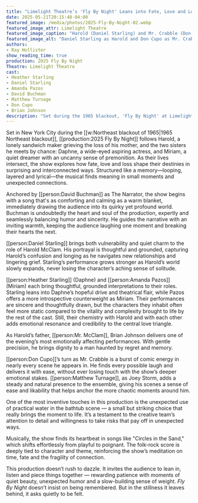 ```yaml
---
title: "Limelight Theatre’s 'Fly By Night' Leans into Fate, Love and Loss"
date: 2025-05-21T20:15:48-04:00
featured_image: /media/photos/2025-Fly-By-Night-02.webp
featured_image_attr: Limelight Theatre
featured_image_caption: "Harold (Daniel Starling) and Mr. Crabble (Don Cupo) man the sandwich stand with deadpan resolve — two men serving up existential dread on rye — with a side of ennui."
featured_image_alt: "Daniel Starling as Harold and Don Cupo as Mr. Crabble stand behind a sandwich cart under a glowing sign that reads 'SANDWICHES SANDWICHES,' both wearing flat expressions"
authors: 
- Ray Hollister
show_reading_time: true
production: 2025 Fly By Night
Theatre: Limelight Theatre
cast: 
- Heather Starling
- Daniel Starling
- Amanda Pazos
- David Buchman
- Matthew Turnage
- Don Cupo
- Brian Johnson
description: "Set during the 1965 blackout, 'Fly By Night' at Limelight is a subtle, time-bending story of connection, grief and unexpected magic."
---
```

Set in New York City during the [[w:Northeast blackout of 1965|1965 Northeast blackout]], [[production:2025 Fly By Night]] follows Harold, a lonely sandwich maker grieving the loss of his mother, and the two sisters he meets by chance: Daphne, a wide-eyed aspiring actress, and Miriam, a quiet dreamer with an uncanny sense of premonition. As their lives intersect, the show explores how fate, love and loss shape their destinies in surprising and interconnected ways. Structured like a memory—looping, layered and lyrical—the musical finds meaning in small moments and unexpected connections.

Anchored by [[person:David Buchman]] as The Narrator, the show begins with a song that's as comforting and calming as a warm blanket, immediately drawing the audience into its quirky yet profound world. Buchman is undoubtedly the heart and soul of the production, expertly and seamlessly balancing humor and sincerity. He guides the narrative with an inviting warmth, keeping the audience laughing one moment and breaking their hearts the next.

[[person:Daniel Starling]] brings both vulnerability and quiet charm to the role of Harold McClam. His portrayal is thoughtful and grounded, capturing Harold’s confusion and longing as he navigates new relationships and lingering grief. Starling’s performance grows stronger as Harold’s world slowly expands, never losing the character’s aching sense of solitude.

[[person:Heather Starling]] (Daphne) and [[person:Amanda Pazos]] (Miriam) each bring thoughtful, grounded interpretations to their roles. Starling leans into Daphne’s hopeful drive and theatrical flair, while Pazos offers a more introspective counterweight as Miriam. Their performances are sincere and thoughtfully drawn, but the characters they inhabit often feel more static compared to the vitality and complexity brought to life by the rest of the cast. Still, their chemistry with Harold and with each other adds emotional resonance and credibility to the central love triangle.

As Harold’s father, [[person:Mr. McClam]], Brian Johnson delivers one of the evening’s most emotionally affecting performances. With gentle precision, he brings dignity to a man haunted by regret and memory. 

[[person:Don Cupo]]’s turn as Mr. Crabble is a burst of comic energy in nearly every scene he appears in. He finds every possible laugh and delivers it with ease, without ever losing touch with the show’s deeper emotional stakes. [[person:Matthew Turnage]], as Joey Storm, adds a steady and natural presence to the ensemble, giving his scenes a sense of ease and likability that helps anchor the more chaotic moments around him.

One of the most inventive touches in this production is the unexpected use of practical water in the bathtub scene — a small but striking choice that really brings the moment to life. It’s a testament to the creative team’s attention to detail and willingness to take risks that pay off in unexpected ways.

Musically, the show finds its heartbeat in songs like "Circles in the Sand," which shifts effortlessly from playful to poignant. The folk-rock score is deeply tied to character and theme, reinforcing the show’s meditation on time, fate and the fragility of connection.

This production doesn’t rush to dazzle. It invites the audience to lean in, listen and piece things together — rewarding patience with moments of quiet beauty, unexpected humor and a slow-building sense of weight. *Fly By Night* doesn’t insist on being remembered. But in the stillness it leaves behind, it asks quietly to be felt.